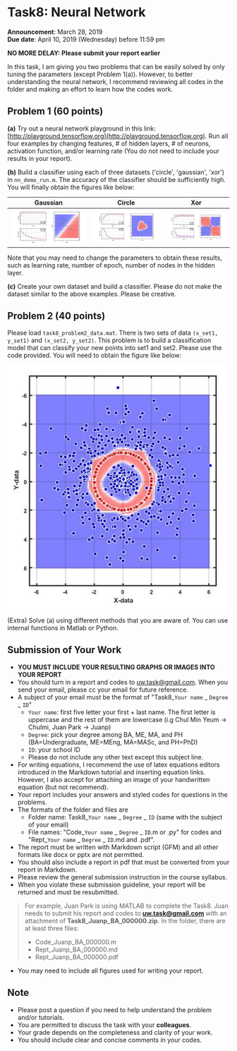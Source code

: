 # Task8: Neural Network

**Announcement**: March 28, 2019    
**Due date**: April 10, 2019 (Wednesday) before 11:59 pm      

**NO MORE DELAY: Please submit your report earlier**   

In this task, I am giving you two problems that can be easily solved by only tuning the parameters (except Problem 1(a)). However, to better understanding the neural network, I recommend reviewing all codes in the folder and making an effort to learn how the codes work.  
    
## Problem 1 (60 points)
**(a)** Try out a neural network playground in this link: [http://playground.tensorflow.org](http://playground.tensorflow.org). Run all four examples by changing features, # of hidden layers, # of neurons, activation function, and/or learning rate (You do not need to include your results in your report). 

**(b)** Build a classifier using each of three datasets ('circle', 'gaussian', 'xor') in `nn_demo_run.m`. The accuracy of the classifier should be sufficiently high. You will finally obtain the figures like below: 

|Gaussian|Circle|Xor|
|:----:|:-----:|:----:|
|![](sample/gaussian.jpg)|![](sample/circle.jpg)|![](sample/xor.jpg)|

Note that you may need to change the parameters to obtain these results, such as learning rate, number of epoch, number of nodes in the hidden layer. 

**(c)** Create your own dataset and build a classifier. Please do not make the dataset similar to the above examples. Please be creative. 

## Problem 2 (40 points)
Please load `task8_problem2_data.mat`. There is two sets of data `(x_set1, y_set1)` and `(x_set2, y_set2)`. This problem is to build a classification model that can classify your new points into set1 and set2. Please use the code provided. You will need to obtain the figure like below:

![](sample/problem2.jpg)

(Extra) Solve (a) using different methods that you are aware of. You can use internal functions in Matlab or Python.     


## Submission of Your Work
* **YOU MUST INCLUDE YOUR RESULTING GRAPHS OR IMAGES INTO YOUR REPORT**
* You should turn in a report and codes to uw.task@gmail.com. When you send your email, please cc your email for future reference.  
* A subject of your email must be the format of "Task8_`Your name` _ `Degree` _ `ID`"
	* `Your name`: first five letter your first + last name. The first letter is uppercase and the rest of them are lowercase (i.g Chul Min Yeum -> Chulmi, Juan Park -> Juanp)   
	* `Degree`: pick your degree among BA, ME, MA, and PH (BA=Undergraduate, ME=MEng, MA=MASc, and PH=PhD)  
	* `ID`: your school ID
	* Please do not include any other text except this subject line.    
* For writing equations, I recommend the use of latex equations editors introduced in the Markdown tutorial and inserting equation links. However, I also accept for attaching an image of your handwritten equation (but not recommend). 
* Your report includes your answers and styled codes for questions in the problems.
* The formats of the folder and files are 
	* Folder name: Task8_`Your name` _ `Degree` _ `ID` (same with the subject of your email)  
	* File names: "Code_`Your name` _ `Degree` _ `ID`.m or .py" for codes and "Rept_`Your name` _ `Degree` _ `ID`.md and .pdf".   
* The report must be written with Markdown script (GFM) and all other formats like docx or pptx are not permitted. 
* You should also include a report in pdf that must be converted from your report in Markdown.
* Please review the general submission instruction in the course syllabus. 
* When you violate these submission guideline, your report will be returned and must be resubmitted. 
> For example, Juan Park is using MATLAB to complete the Task8. Juan needs to submit his report and codes to **uw.task@gmail.com** with an attachment of **Task8_Juanp_BA_000000.zip**. In the folder, there are at least three files: 
> * Code_Juanp_BA_000000.m
> * Rept_Juanp_BA_000000.md
> * Rept_Juanp_BA_000000.pdf
* You may need to include all figures used for writing your report. 

## Note
* Please post a question if you need to help understand the problem and/or tutorials. 
* You are permitted to discuss the task with your **colleagues**.   
* Your grade depends on the completeness and clarity of your work.  
* You should include clear and concise comments in your codes.  